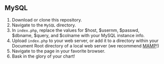 ## MySQL

1. Download or clone this repository.
2. Navigate to the `MySQL` directory.
3. In `index.php`, replace the values for $host, $usernm, $passwd, $dbname, $query, and $colname with your MySQL instance info.
4. Upload `index.php` to your web server, or add it to a directory within your Document Root directory of a local web server (we recommend [MAMP](http://mamp.info)!)
5. Navigate to the page in your favorite browser.
6. Bask in the glory of your chart! 
